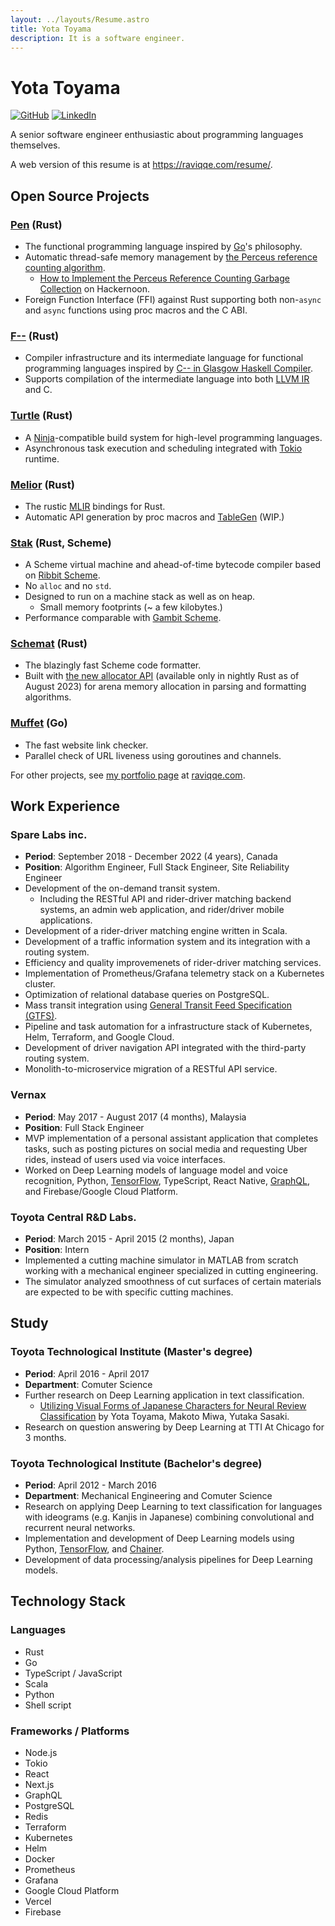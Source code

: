 ```yaml
---
layout: ../layouts/Resume.astro
title: Yota Toyama
description: It is a software engineer.
---
```


# Yota Toyama

[![GitHub](https://img.shields.io/badge/github-raviqqe-red.svg?style=flat-square)](https://github.com/raviqqe)
[![LinkedIn](https://img.shields.io/badge/linkedin-yota-blue.svg?style=flat-square)](https://www.linkedin.com/in/yota-toyama-29b313bb/)

A senior software engineer enthusiastic about programming languages themselves.

A web version of this resume is at https://raviqqe.com/resume/.

## Open Source Projects

### [Pen][pen] (Rust)

- The functional programming language inspired by [Go](https://go.dev/)'s philosophy.
- Automatic thread-safe memory management by [the Perceus reference counting algorithm](https://www.microsoft.com/en-us/research/uploads/prod/2020/11/perceus-tr-v1.pdf).
  - [How to Implement the Perceus Reference Counting Garbage Collection](https://hackernoon.com/how-to-implement-the-perceus-reference-counting-garbage-collection) on Hackernoon.
- Foreign Function Interface (FFI) against Rust supporting both non-`async` and `async` functions using proc macros and the C ABI.

### [F\-\-](https://github.com/raviqqe/fmm) (Rust)

- Compiler infrastructure and its intermediate language for functional programming languages inspired by [C-- in Glasgow Haskell Compiler](https://gitlab.haskell.org/ghc/ghc/-/wikis/commentary/rts/cmm).
- Supports compilation of the intermediate language into both [LLVM IR][llvm] and C.

### [Turtle](https://github.com/raviqqe/turtle-build) (Rust)

- A [Ninja](https://ninja-build.org/)-compatible build system for high-level programming languages.
- Asynchronous task execution and scheduling integrated with [Tokio][tokio] runtime.

### [Melior](https://github.com/raviqqe/melior) (Rust)

- The rustic [MLIR](https://mlir.llvm.org/) bindings for Rust.
- Automatic API generation by proc macros and [TableGen](https://llvm.org/docs/TableGen/) (WIP.)

### [Stak](https://github.com/raviqqe/stak) (Rust, Scheme)

- A Scheme virtual machine and ahead-of-time bytecode compiler based on [Ribbit Scheme](https://github.com/udem-dlteam/ribbit/tree/main).
- No `alloc` and no `std`.
- Designed to run on a machine stack as well as on heap.
  - Small memory footprints (~ a few kilobytes.)
- Performance comparable with [Gambit Scheme](http://gambitscheme.org/).

### [Schemat][schemat] (Rust)

- The blazingly fast Scheme code formatter.
- Built with [the new allocator API](https://doc.rust-lang.org/std/alloc/trait.Allocator.html) (available only in nightly Rust as of August 2023) for arena memory allocation in parsing and formatting algorithms.

### [Muffet](https://github.com/raviqqe/muffet) (Go)

- The fast website link checker.
- Parallel check of URL liveness using goroutines and channels.

For other projects, see [my portfolio page][raviqqe] at [raviqqe.com][raviqqe].

## Work Experience

### Spare Labs inc.

- **Period**: September 2018 - December 2022 (4 years), Canada
- **Position**: Algorithm Engineer, Full Stack Engineer, Site Reliability Engineer
- Development of the on-demand transit system.
  - Including the RESTful API and rider-driver matching backend systems, an admin web application, and rider/driver mobile applications.
- Development of a rider-driver matching engine written in Scala.
- Development of a traffic information system and its integration with a routing system.
- Efficiency and quality improvemenets of rider-driver matching services.
- Implementation of Prometheus/Grafana telemetry stack on a Kubernetes cluster.
- Optimization of relational database queries on PostgreSQL.
- Mass transit integration using [General Transit Feed Specification (GTFS)](https://developers.google.com/transit/gtfs).
- Pipeline and task automation for a infrastructure stack of Kubernetes, Helm, Terraform, and Google Cloud.
- Development of driver navigation API integrated with the third-party routing system.
- Monolith-to-microservice migration of a RESTful API service.

### Vernax

- **Period**: May 2017 - August 2017 (4 months), Malaysia
- **Position**: Full Stack Engineer
- MVP implementation of a personal assistant application that completes tasks, such as posting pictures on social media and requesting Uber rides, instead of users used via voice interfaces.
- Worked on Deep Learning models of language model and voice recognition, Python, [TensorFlow][tensorflow], TypeScript, React Native, [GraphQL][graphql], and Firebase/Google Cloud Platform.

### Toyota Central R&D Labs.

- **Period**: March 2015 - April 2015 (2 months), Japan
- **Position**: Intern
- Implemented a cutting machine simulator in MATLAB from scratch working with a mechanical engineer specialized in cutting engineering.
- The simulator analyzed smoothness of cut surfaces of certain materials are expected to be with specific cutting machines.

## Study

### Toyota Technological Institute (Master's degree)

- **Period**: April 2016 - April 2017
- **Department**: Comuter Science
- Further research on Deep Learning application in text classification.
  - [Utilizing Visual Forms of Japanese Characters for Neural Review Classification](https://aclanthology.org/I17-2064/) by Yota Toyama, Makoto Miwa, Yutaka Sasaki.
- Research on question answering by Deep Learning at TTI At Chicago for 3 months.

### Toyota Technological Institute (Bachelor's degree)

- **Period**: April 2012 - March 2016
- **Department**: Mechanical Engineering and Comuter Science
- Research on applying Deep Learning to text classification for languages with ideograms (e.g. Kanjis in Japanese) combining convolutional and recurrent neural networks.
- Implementation and development of Deep Learning models using Python, [TensorFlow][tensorflow], and [Chainer](https://chainer.org/).
- Development of data processing/analysis pipelines for Deep Learning models.

## Technology Stack

### Languages

- Rust
- Go
- TypeScript / JavaScript
- Scala
- Python
- Shell script

### Frameworks / Platforms

- Node.js
- Tokio
- React
- Next.js
- GraphQL
- PostgreSQL
- Redis
- Terraform
- Kubernetes
- Helm
- Docker
- Prometheus
- Grafana
- Google Cloud Platform
- Vercel
- Firebase

[graphql]: https://graphql.org/
[llvm]: https://llvm.org/
[pen]: https://github.com/pen-lang/pen
[raviqqe]: https://raviqqe.com
[schemat]: https://github.com/raviqqe/schemat
[tensorflow]: https://www.tensorflow.org/
[tokio]: https://github.com/tokio-rs/tokio

